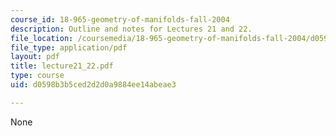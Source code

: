 ```yaml
---
course_id: 18-965-geometry-of-manifolds-fall-2004
description: Outline and notes for Lectures 21 and 22.
file_location: /coursemedia/18-965-geometry-of-manifolds-fall-2004/d0598b3b5ced2d2d0a9884ee14abeae3_lecture21_22.pdf
file_type: application/pdf
layout: pdf
title: lecture21_22.pdf
type: course
uid: d0598b3b5ced2d2d0a9884ee14abeae3

---
```

None